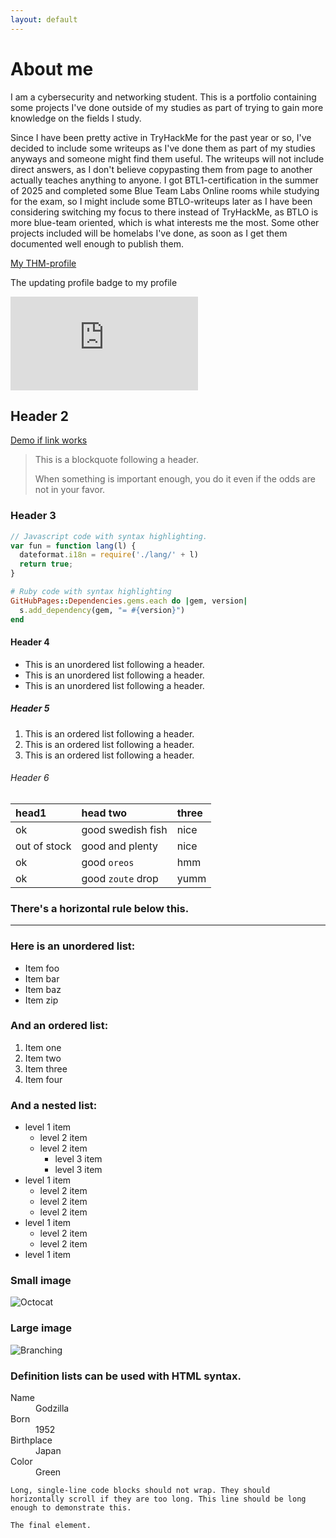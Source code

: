 ```yaml
---
layout: default
---
```

# About me 

I am a cybersecurity and networking student. This is a portfolio containing some projects I've done outside of my studies as part of trying to gain more knowledge on the fields I study. 

Since I have been pretty active in TryHackMe for the past year or so, I've decided to include some writeups as I've done them as part of my studies anyways and someone might find them useful. The writeups will not include direct answers, as I don't believe copypasting them from page to another actually teaches anything to anyone. I got BTL1-certification in the summer of 2025 and completed some Blue Team Labs Online rooms while studying for the exam, so I might include some BTLO-writeups later as I have been considering switching my focus to there instead of TryHackMe, as BTLO is more blue-team oriented, which is what  interests me the most. Some other projects included will be homelabs I've done, as soon as I get them documented well enough to publish them. 

[My THM-profile](https://tryhackme.com/p/Ornaka)

The updating profile badge to my profile 

<iframe src="https://tryhackme.com/api/v2/badges/public-profile?userPublicId=2801425" style='border:none;'></iframe>


## Header 2

[Demo if link works](https://ornaka.github.io/writeups)

> This is a blockquote following a header.
>
> When something is important enough, you do it even if the odds are not in your favor.

### Header 3

```js
// Javascript code with syntax highlighting.
var fun = function lang(l) {
  dateformat.i18n = require('./lang/' + l)
  return true;
}
```

```ruby
# Ruby code with syntax highlighting
GitHubPages::Dependencies.gems.each do |gem, version|
  s.add_dependency(gem, "= #{version}")
end
```

#### Header 4

*   This is an unordered list following a header.
*   This is an unordered list following a header.
*   This is an unordered list following a header.

##### Header 5

1.  This is an ordered list following a header.
2.  This is an ordered list following a header.
3.  This is an ordered list following a header.

###### Header 6

| head1        | head two          | three |
|:-------------|:------------------|:------|
| ok           | good swedish fish | nice  |
| out of stock | good and plenty   | nice  |
| ok           | good `oreos`      | hmm   |
| ok           | good `zoute` drop | yumm  |

### There's a horizontal rule below this.

* * *

### Here is an unordered list:

*   Item foo
*   Item bar
*   Item baz
*   Item zip

### And an ordered list:

1.  Item one
1.  Item two
1.  Item three
1.  Item four

### And a nested list:

- level 1 item
  - level 2 item
  - level 2 item
    - level 3 item
    - level 3 item
- level 1 item
  - level 2 item
  - level 2 item
  - level 2 item
- level 1 item
  - level 2 item
  - level 2 item
- level 1 item

### Small image

![Octocat](https://github.githubassets.com/images/icons/emoji/octocat.png)

### Large image

![Branching](https://guides.github.com/activities/hello-world/branching.png)


### Definition lists can be used with HTML syntax.

<dl>
<dt>Name</dt>
<dd>Godzilla</dd>
<dt>Born</dt>
<dd>1952</dd>
<dt>Birthplace</dt>
<dd>Japan</dd>
<dt>Color</dt>
<dd>Green</dd>
</dl>

```
Long, single-line code blocks should not wrap. They should horizontally scroll if they are too long. This line should be long enough to demonstrate this.
```

```
The final element.
```

